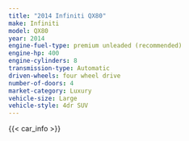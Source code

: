 ```yaml
---
title: "2014 Infiniti QX80"
make: Infiniti
model: QX80
year: 2014
engine-fuel-type: premium unleaded (recommended)
engine-hp: 400
engine-cylinders: 8
transmission-type: Automatic
driven-wheels: four wheel drive
number-of-doors: 4
market-category: Luxury
vehicle-size: Large
vehicle-style: 4dr SUV
---
```


{{< car_info >}}
